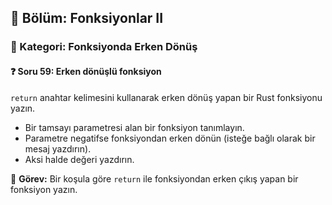 ## 📘 Bölüm: Fonksiyonlar II  
### 🔹 Kategori: Fonksiyonda Erken Dönüş  
#### ❓ Soru 59: Erken dönüşlü fonksiyon

`return` anahtar kelimesini kullanarak erken dönüş yapan bir Rust fonksiyonu yazın.

- Bir tamsayı parametresi alan bir fonksiyon tanımlayın.
- Parametre negatifse fonksiyondan erken dönün (isteğe bağlı olarak bir mesaj yazdırın).
- Aksi halde değeri yazdırın.

🔧 **Görev:** Bir koşula göre `return` ile fonksiyondan erken çıkış yapan bir fonksiyon yazın.

